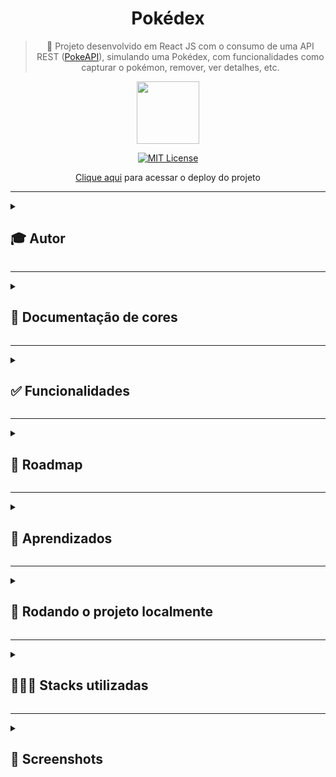 <div align="center">
  
# Pokédex
  
> 🐣 Projeto desenvolvido em React JS com o consumo de uma API REST ([PokeAPI](https://pokeapi.co/)), simulando uma Pokédex, com funcionalidades como capturar o pokémon, remover, ver detalhes, etc.
  
  <img src="https://user-images.githubusercontent.com/70871620/193479141-2ebcdf2e-83af-4afe-b729-1c0470ac28d8.gif" height="100px">
  
<br>
  
[![MIT License](https://img.shields.io/badge/License-MIT-green.svg)](https://choosealicense.com/licenses/mit/)
 
[Clique aqui](http://pokedex22.vercel.app) para acessar o deploy do projeto
  
</div>

---

<details>
<summary><h2>🎓 Autor</h2></summary>

<div align="left">
  
[Matheus Queiroz](https://github.com/matheusqueirozds) |  
:-------------------------:|
 <a href="https://github.com/matheusqueirozds"><img src="https://avatars.githubusercontent.com/u/70871620?v=4" width="100px;" alt="Foto do Matheus Queiroz no GitHub"/></a> |
  
</div>
</details>

---

<details>
<summary><h2>🎨 Documentação de cores</h2></summary>
<div>

| Cor | Hexadecimal |
| :---: | :---: |
| cor 1 | #ef5350 |
| cor 2 | #ffffff |

</div>  
</details>

---

<details>
<summary><h2>✅ Funcionalidades</h2></summary>

Seguem as principais features acrescentadas nesse projeto:

-  [x] O usuário consegue acessar a página Home, onde encontra uma lista com, no mínimo, 20 Pokémons
-  [x] Cada Pokémon da lista é representado como um card com opções de adicionar à Pokédex e ver detalhes
-  [x] O usuário consegue adicionar um Pokémon à sua Pokédex
-  [x] O usuário consegue remover um Pokémon da Pokédex
-  [x] Não é possível adicionar duas vezes o mesmo Pokémon na Pokédex
-  [x] Cabeçalho com botões para transitar entre Home e Pokédex
-  [x] O usuário consegue acessar a página da Pokédex, onde encontra uma lista dos Pokémons adicionados
-  [x] O usuário consegue abrir uma página de detalhes específicos de um Pokémon, esteja ele na Home ou na Pokédex
-  [x] [Desafio] Listas de Pokémons paginadas
-  [x] [Desafio] Todas as telas do site são responsivas

</details>  
  
 --- 
 
<details>
<summary><h2>🚫 Roadmap</h2></summary>

Seguem as implementações a serem adicionadas nesse projeto:

-  [ ] O usuário conseguirá usar o botão no cabeçalho da página de Detalhes para adicionar ou remover Pokémon da Pokédex
-  [ ] [Desafio] O usuário conseguirá fazer uma batalha entre dois Pokémons e há uma resposta de quem é o vitorioso

</details>  
  
 --- 
 
<details>
<summary><h2>🎯 Aprendizados</h2></summary>

Nesse projeto, usei a Poke Api como fonte de dados para o projeto. Ela é uma API pública, bastante utilizada como fonte de dados para aplicações focadas em aprendizado de programação.

</details>    
  
 ---

<details>
<summary><h2>🔄 Rodando o projeto localmente</h2></summary>  
  
Clone o projeto via HTTPS

```bash
  git clone https://github.com/matheusqueirozds/pokedex.git
```

Entre no diretório do projeto

```bash
  cd pokedex
```

Instale todas as dependências abaixo:

```bash
  npm i axios
```

```bash
  npm i react-router-dom
```

```bash
  npm i styled-components
```

Inicie o servidor

```bash
  npm run start
```

</details>  

 --- 
 
<details>
<summary><h2>🤹🏾‍♂️ Stacks utilizadas</h2></summary>
  
- UX/UI Design
- HTML e Styled-Components
- React JS
  
</details>   

 --- 
 
<details>
<summary><h2>🔳 Screenshots</h2></summary>

<div align="center">

 Home | Página de detalhes 
  --- | --- 
  <img src="https://user-images.githubusercontent.com/70871620/193480187-8c9475d3-4cf4-4b3b-834a-d87570406957.png" max-width="1220px" title="Página inicial"/> | <img src="https://user-images.githubusercontent.com/70871620/193480267-c05cf775-d140-4695-bdba-908c5dfa23f9.png" max-width="1220px" title="Página de detalhes" align="right" /> 

</div>
</details>

